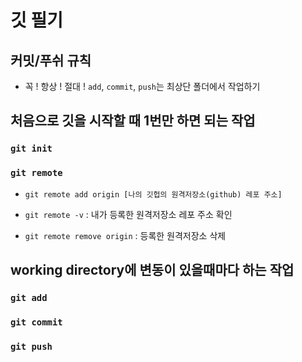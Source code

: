 # 깃 필기

## 커밋/푸쉬 규칙
* 꼭 ! 항상 ! 절대 ! `add`, `commit`, `push`는 최상단 폴더에서 작업하기

## 처음으로 깃을 시작할 때 1번만 하면 되는 작업

### `git init`

### `git remote`
* `git remote add origin [나의 깃헙의 원격저장소(github) 레포 주소]`

* `git remote -v` : 내가 등록한 원격저장소 레포 주소 확인

* `git remote remove origin` : 등록한 원격저장소 삭제

## working directory에 변동이 있을때마다 하는 작업

### `git add`

### `git commit`

### `git push`